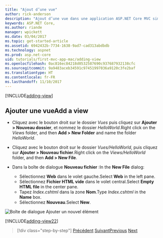 ```yaml
---
title: "Ajout d’une vue"
author: rick-anderson
description: "Ajout d’une vue dans une application ASP.NET Core MVC simple"
keywords: ASP.NET Core,
ms.author: riande
manager: wpickett
ms.date: 03/04/2017
ms.topic: get-started-article
ms.assetid: 6942432b-7734-1638-9ad7-cad313abdbdb
ms.technology: aspnet
ms.prod: asp.net-core
uid: tutorials/first-mvc-app-mac/adding-view
ms.openlocfilehash: 0ac816ec84218d0532587690c937687932138cfc
ms.sourcegitcommit: 9a9483aceb34591c97451997036a9120c3fe2baf
ms.translationtype: HT
ms.contentlocale: fr-FR
ms.lasthandoff: 11/10/2017
---
```

[!INCLUDE[adding-view](../../includes/mvc-intro/adding_view1.md)]

## <a name="add-a-view"></a><span data-ttu-id="258c6-104">Ajouter une vue</span><span class="sxs-lookup"><span data-stu-id="258c6-104">Add a view</span></span> 

* <span data-ttu-id="258c6-105">Cliquez avec le bouton droit sur le dossier *Vues* puis cliquez sur **Ajouter > Nouveau dossier**, et nommez le dossier *HelloWorld*.</span><span class="sxs-lookup"><span data-stu-id="258c6-105">Right click on the *Views* folder, and then **Add > New Folder** and name the folder *HelloWorld*.</span></span>
* <span data-ttu-id="258c6-106">Cliquez avec le bouton droit sur le dossier *Vues/HelloWorld*, puis cliquez sur **Ajouter > Nouveau fichier**.</span><span class="sxs-lookup"><span data-stu-id="258c6-106">Right click on the *Views/HelloWorld* folder, and then **Add > New File**.</span></span>
* <span data-ttu-id="258c6-107">Dans la boîte de dialogue **Nouveau fichier** :</span><span class="sxs-lookup"><span data-stu-id="258c6-107">In the **New File** dialog:</span></span>

  * <span data-ttu-id="258c6-108">Sélectionnez **Web** dans le volet gauche.</span><span class="sxs-lookup"><span data-stu-id="258c6-108">Select **Web** in the left pane.</span></span>
  * <span data-ttu-id="258c6-109">Sélectionnez **Fichier HTML vide** dans le volet central.</span><span class="sxs-lookup"><span data-stu-id="258c6-109">Select **Empty HTML file** in the center pane.</span></span>
  * <span data-ttu-id="258c6-110">Tapez *Index.cshtml* dans la zone **Nom**.</span><span class="sxs-lookup"><span data-stu-id="258c6-110">Type *Index.cshtml* in the **Name** box.</span></span>
  * <span data-ttu-id="258c6-111">Sélectionnez **Nouveau**.</span><span class="sxs-lookup"><span data-stu-id="258c6-111">Select **New**.</span></span>

![Boîte de dialogue Ajouter un nouvel élément](adding-view/_static/add_view.png)

[!INCLUDE[adding-view22](../../includes/mvc-intro/adding_view2.md)]

>[!div class="step-by-step"]
<span data-ttu-id="258c6-113">[Précédent](adding-controller.md)
[Suivant](adding-model.md)</span><span class="sxs-lookup"><span data-stu-id="258c6-113">[Previous](adding-controller.md)
[Next](adding-model.md)</span></span>
